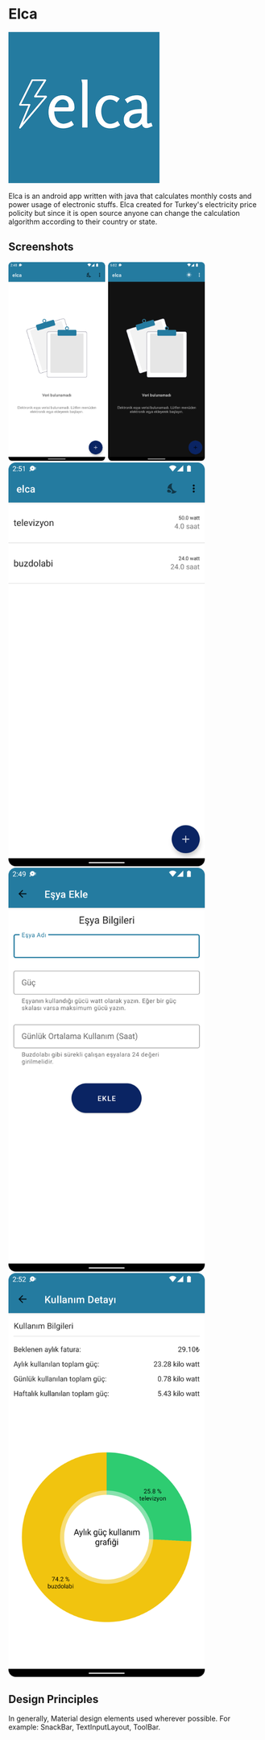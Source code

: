 # Elca

![Elca app icon](assets/elca-icon.png)

Elca is an android app written with java that calculates monthly costs and power usage of electronic stuffs. Elca created for Turkey's electricity price policity but since it is open source anyone can change the calculation algorithm according to their country or state. 

## Screenshots

<div>
  <img src="assets/dark-light-theme.png" width="390"/>
  <img src="assets/main-activity-with-data.png" width="390"/>
  <img src="assets/add-item-activity.png" width="390"/>
  <img src="assets/detail-activity.png" width="390"/>
</div>

## Design Principles

In generally, Material design elements used wherever possible. For example: SnackBar, TextInputLayout, ToolBar.
